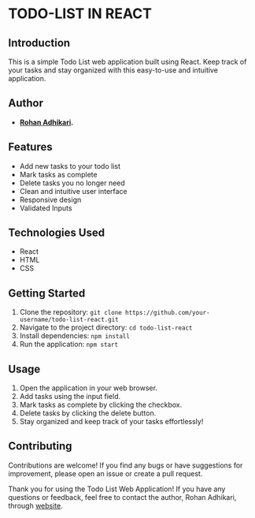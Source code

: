 # TODO-LIST IN REACT

## Introduction
This is a simple Todo List web application built using React. Keep track of your tasks and stay organized with this easy-to-use and intuitive application.

## Author
- **[Rohan Adhikari](https://rohanadhikari.com.np/).**

## Features
- Add new tasks to your todo list
- Mark tasks as complete
- Delete tasks you no longer need
- Clean and intuitive user interface
- Responsive design
- Validated Inputs

## Technologies Used
- React
- HTML
- CSS

## Getting Started
1. Clone the repository: `git clone https://github.com/your-username/todo-list-react.git`
2. Navigate to the project directory: `cd todo-list-react`
3. Install dependencies: `npm install`
4. Run the application: `npm start`

## Usage
1. Open the application in your web browser.
2. Add tasks using the input field.
3. Mark tasks as complete by clicking the checkbox.
4. Delete tasks by clicking the delete button.
5. Stay organized and keep track of your tasks effortlessly!

## Contributing
Contributions are welcome! If you find any bugs or have suggestions for improvement, please open an issue or create a pull request.

Thank you for using the Todo List Web Application! If you have any questions or feedback, feel free to contact the author, Rohan Adhikari, through [website](https://rohanadhikari.com.np/).

